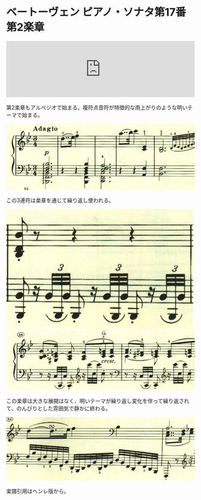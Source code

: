 # ベートーヴェン ピアノ・ソナタ第17番 第2楽章

<iframe allow="autoplay *; encrypted-media *;" frameborder="0" height="150" style="width:100%;max-width:660px;overflow:hidden;background:transparent;" sandbox="allow-forms allow-popups allow-same-origin allow-scripts allow-storage-access-by-user-activation allow-top-navigation-by-user-activation" src="https://embed.music.apple.com/us/album/piano-sonata-no-17-in-d-major-op-31-no-2-tempest-ii-adagio/937943891?i=937943924&app=music"></iframe></div>

第2楽章もアルペジオで始まる。複符点音符が特徴的な雨上がりのような明いテーマで始まる。

<img src="822.jpg">

この3連符は楽章を通じて繰り返し使われる。

<img src="819.jpg">

<img src="820.jpg">

この楽章は大きな展開はなく、明いテーマが繰り返し変化を伴って繰り返されて、のんびりとした雰囲気で静かに終わる。

<img src="821.jpg">

楽譜引用はヘンレ版から。
